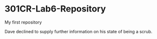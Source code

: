 301CR-Lab6-Repository
=====================

My first repository

Dave declined to supply further information on his state of being a scrub.

